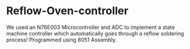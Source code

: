 # Reflow-Oven-controller
We used an N76E003 Microcontroller and ADC to implement a state machine controller which automatically goes through a reflow soldering process! Programmed using 8051 Assembly. 
